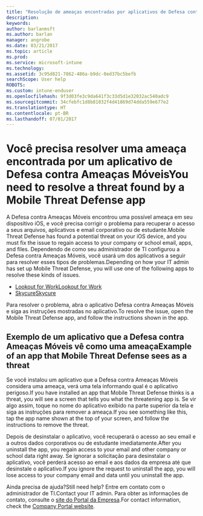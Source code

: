 ```yaml
---
title: "Resolução de ameaças encontradas por aplicativos de Defesa contra Ameaças Móveis no iOS | Microsoft Docs"
description: 
keywords: 
author: barlanmsft
ms.author: barlan
manager: angrobe
ms.date: 03/21/2017
ms.topic: article
ms.prod: 
ms.service: microsoft-intune
ms.technology: 
ms.assetid: 3c95d821-7862-486a-b9dc-0ed37bc5befb
searchScope: User help
ROBOTS: 
ms.custom: intune-enduser
ms.openlocfilehash: 9f3d03fe3c9da641f3c33d5d1e32032ac540adc9
ms.sourcegitcommit: 34cfebfc1d8b81032f4d41869d74dda559e677e2
ms.translationtype: HT
ms.contentlocale: pt-BR
ms.lasthandoff: 07/01/2017
---
```

# <span data-ttu-id="f1df5-102">Você precisa resolver uma ameaça encontrada por um aplicativo de Defesa contra Ameaças Móveis</span><span class="sxs-lookup"><span data-stu-id="f1df5-102">You need to resolve a threat found by a Mobile Threat Defense app</span></span>
<a id="you-need-to-resolve-a-threat-found-by-a-mobile-threat-defense-app" class="xliff"></a>

<span data-ttu-id="f1df5-103">A Defesa contra Ameaças Móveis encontrou uma possível ameaça em seu dispositivo iOS, e você precisa corrigir o problema para recuperar o acesso a seus arquivos, aplicativos e email corporativo ou de estudante.</span><span class="sxs-lookup"><span data-stu-id="f1df5-103">Mobile Threat Defense has found a potential threat on your iOS device, and you must fix the issue to regain access to your company or school email, apps, and files.</span></span> <span data-ttu-id="f1df5-104">Dependendo de como seu administrador de TI configurou a Defesa contra Ameaças Móveis, você usará um dos aplicativos a seguir para resolver esses tipos de problemas.</span><span class="sxs-lookup"><span data-stu-id="f1df5-104">Depending on how your IT admin has set up Mobile Threat Defense, you will use one of the following apps to resolve these kinds of issues.</span></span>

* [<span data-ttu-id="f1df5-105">Lookout for Work</span><span class="sxs-lookup"><span data-stu-id="f1df5-105">Lookout for Work</span></span>](you-need-to-resolve-a-threat-found-by-lookout-for-work-ios.md)
* [<span data-ttu-id="f1df5-106">Skycure</span><span class="sxs-lookup"><span data-stu-id="f1df5-106">Skycure</span></span>](you-need-to-resolve-a-threat-found-by-skycure-ios.md)

<span data-ttu-id="f1df5-107">Para resolver o problema, abra o aplicativo Defesa contra Ameaças Móveis e siga as instruções mostradas no aplicativo.</span><span class="sxs-lookup"><span data-stu-id="f1df5-107">To resolve the issue, open the Mobile Threat Defense app, and follow the instructions shown in the app.</span></span>

## <span data-ttu-id="f1df5-108">Exemplo de um aplicativo que a Defesa contra Ameaças Móveis vê como uma ameaça</span><span class="sxs-lookup"><span data-stu-id="f1df5-108">Example of an app that Mobile Threat Defense sees as a threat</span></span>
<a id="example-of-an-app-that-mobile-threat-defense-sees-as-a-threat" class="xliff"></a>

<span data-ttu-id="f1df5-109">Se você instalou um aplicativo que a Defesa contra Ameaças Móveis considera uma ameaça, verá uma tela informando qual é o aplicativo perigoso.</span><span class="sxs-lookup"><span data-stu-id="f1df5-109">If you have installed an app that Mobile Threat Defense thinks is a threat, you will see a screen that tells you what the threatening app is.</span></span> <span data-ttu-id="f1df5-110">Se vir algo assim, toque no nome do aplicativo exibido na parte superior da tela e siga as instruções para remover a ameaça.</span><span class="sxs-lookup"><span data-stu-id="f1df5-110">If you see something like this, tap the app name shown at the top of your screen, and follow the instructions to remove the threat.</span></span>

<span data-ttu-id="f1df5-111">Depois de desinstalar o aplicativo, você recuperará o acesso ao seu email e a outros dados corporativos ou de estudante imediatamente.</span><span class="sxs-lookup"><span data-stu-id="f1df5-111">After you uninstall the app, you regain access to your email and other company or school data right away.</span></span> <span data-ttu-id="f1df5-112">Se ignorar a solicitação para desinstalar o aplicativo, você perderá acesso ao email e aos dados da empresa até que desinstale o aplicativo.</span><span class="sxs-lookup"><span data-stu-id="f1df5-112">If you ignore the request to uninstall the app, you will lose access to your company email and data until you uninstall the app.</span></span>

<span data-ttu-id="f1df5-113">Ainda precisa de ajuda?</span><span class="sxs-lookup"><span data-stu-id="f1df5-113">Still need help?</span></span> <span data-ttu-id="f1df5-114">Entre em contato com o administrador de TI.</span><span class="sxs-lookup"><span data-stu-id="f1df5-114">Contact your IT admin.</span></span> <span data-ttu-id="f1df5-115">Para obter as informações de contato, consulte o [site do Portal da Empresa](http://portal.manage.microsoft.com).</span><span class="sxs-lookup"><span data-stu-id="f1df5-115">For contact information, check the [Company Portal website](http://portal.manage.microsoft.com).</span></span>
